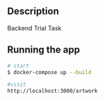 ## Description

Backend Trial Task 

## Running the app

```bash
# start
$ docker-compose up --build

#visit
http://localhost:3000/artwork

```